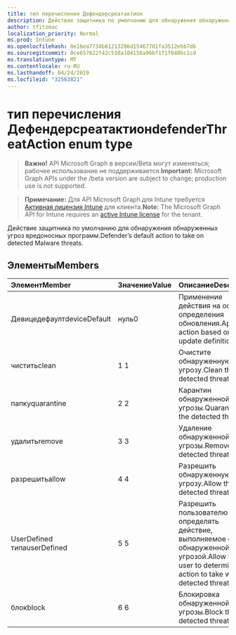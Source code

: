 ```yaml
---
title: тип перечисления Дефендерсреатактион
description: Действие защитника по умолчанию для обнаружения обнаруженных угроз вредоносных программ.
author: tfitzmac
localization_priority: Normal
ms.prod: Intune
ms.openlocfilehash: 8e16ea7734b61213286d15467701fa3512ebb7d6
ms.sourcegitcommit: 0ce657622f42c510a104156a96bf1f1f040bc1cd
ms.translationtype: MT
ms.contentlocale: ru-RU
ms.lasthandoff: 04/24/2019
ms.locfileid: "32563821"
---
```

# <a name="defenderthreataction-enum-type"></a><span data-ttu-id="15c84-103">тип перечисления Дефендерсреатактион</span><span class="sxs-lookup"><span data-stu-id="15c84-103">defenderThreatAction enum type</span></span>

> <span data-ttu-id="15c84-104">**Важно!** API Microsoft Graph в версии/Beta могут изменяться; рабочее использование не поддерживается.</span><span class="sxs-lookup"><span data-stu-id="15c84-104">**Important:** Microsoft Graph APIs under the /beta version are subject to change; production use is not supported.</span></span>

> <span data-ttu-id="15c84-105">**Примечание:** Для API Microsoft Graph для Intune требуется [Активная лицензия Intune](https://go.microsoft.com/fwlink/?linkid=839381) для клиента.</span><span class="sxs-lookup"><span data-stu-id="15c84-105">**Note:** The Microsoft Graph API for Intune requires an [active Intune license](https://go.microsoft.com/fwlink/?linkid=839381) for the tenant.</span></span>

<span data-ttu-id="15c84-106">Действие защитника по умолчанию для обнаружения обнаруженных угроз вредоносных программ.</span><span class="sxs-lookup"><span data-stu-id="15c84-106">Defender’s default action to take on detected Malware threats.</span></span>

## <a name="members"></a><span data-ttu-id="15c84-107">Элементы</span><span class="sxs-lookup"><span data-stu-id="15c84-107">Members</span></span>
|<span data-ttu-id="15c84-108">Элемент</span><span class="sxs-lookup"><span data-stu-id="15c84-108">Member</span></span>|<span data-ttu-id="15c84-109">Значение</span><span class="sxs-lookup"><span data-stu-id="15c84-109">Value</span></span>|<span data-ttu-id="15c84-110">Описание</span><span class="sxs-lookup"><span data-stu-id="15c84-110">Description</span></span>|
|:---|:---|:---|
|<span data-ttu-id="15c84-111">Девицедефаулт</span><span class="sxs-lookup"><span data-stu-id="15c84-111">deviceDefault</span></span>|<span data-ttu-id="15c84-112">нуль</span><span class="sxs-lookup"><span data-stu-id="15c84-112">0</span></span>|<span data-ttu-id="15c84-113">Применение действия на основе определения обновления.</span><span class="sxs-lookup"><span data-stu-id="15c84-113">Apply action based on the update definition.</span></span>|
|<span data-ttu-id="15c84-114">чистить</span><span class="sxs-lookup"><span data-stu-id="15c84-114">clean</span></span>|<span data-ttu-id="15c84-115">1 </span><span class="sxs-lookup"><span data-stu-id="15c84-115">1</span></span>|<span data-ttu-id="15c84-116">Очистите обнаруженную угрозу.</span><span class="sxs-lookup"><span data-stu-id="15c84-116">Clean the detected threat.</span></span>|
|<span data-ttu-id="15c84-117">папку</span><span class="sxs-lookup"><span data-stu-id="15c84-117">quarantine</span></span>|<span data-ttu-id="15c84-118">2 </span><span class="sxs-lookup"><span data-stu-id="15c84-118">2</span></span>|<span data-ttu-id="15c84-119">Карантин обнаруженной угрозы.</span><span class="sxs-lookup"><span data-stu-id="15c84-119">Quarantine the detected threat.</span></span>|
|<span data-ttu-id="15c84-120">удалить</span><span class="sxs-lookup"><span data-stu-id="15c84-120">remove</span></span>|<span data-ttu-id="15c84-121">3 </span><span class="sxs-lookup"><span data-stu-id="15c84-121">3</span></span>|<span data-ttu-id="15c84-122">Удаление обнаруженной угрозы.</span><span class="sxs-lookup"><span data-stu-id="15c84-122">Remove the detected threat.</span></span>|
|<span data-ttu-id="15c84-123">разрешить</span><span class="sxs-lookup"><span data-stu-id="15c84-123">allow</span></span>|<span data-ttu-id="15c84-124">4 </span><span class="sxs-lookup"><span data-stu-id="15c84-124">4</span></span>|<span data-ttu-id="15c84-125">Разрешить обнаруженную угрозу.</span><span class="sxs-lookup"><span data-stu-id="15c84-125">Allow the detected threat.</span></span>|
|<span data-ttu-id="15c84-126">UserDefined типа</span><span class="sxs-lookup"><span data-stu-id="15c84-126">userDefined</span></span>|<span data-ttu-id="15c84-127">5 </span><span class="sxs-lookup"><span data-stu-id="15c84-127">5</span></span>|<span data-ttu-id="15c84-128">Разрешить пользователю определять действие, выполняемое с обнаруженной угрозой.</span><span class="sxs-lookup"><span data-stu-id="15c84-128">Allow the user to determine the action to take with the detected threat.</span></span>|
|<span data-ttu-id="15c84-129">блок</span><span class="sxs-lookup"><span data-stu-id="15c84-129">block</span></span>|<span data-ttu-id="15c84-130">6 </span><span class="sxs-lookup"><span data-stu-id="15c84-130">6</span></span>|<span data-ttu-id="15c84-131">Блокировка обнаруженной угрозы.</span><span class="sxs-lookup"><span data-stu-id="15c84-131">Block the detected threat.</span></span>|





